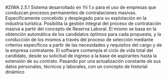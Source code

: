 #ZIWA 2.5.1
Sistema desarrollado en Yii 1.x para el uso de empresas que conduzcan procesos permanentes de contrataciones masivas. Específicamente concebido y desplegado para su explotación en la industria turística. Posibilita la gestión integral del proceso de contratación masiva a partir del concepto de Reserva Laboral. El mismo se basa en la obtención automática de los candidatos óptimos para cada propuesta, y la conducción de los mismos a través del proceso de selección mediante criterios específicos a partir de las necesidades y requisitos del cargo y de la empresa contratante. El software contempla el ciclo de vida total del candidato, desde su solicitud de ingreso a la base de aspirantes hasta la extensión de su contrato. Pasando por una actualización constante de sus datos personales, técnicos y laborales, con un concepto de historial dinámico 
